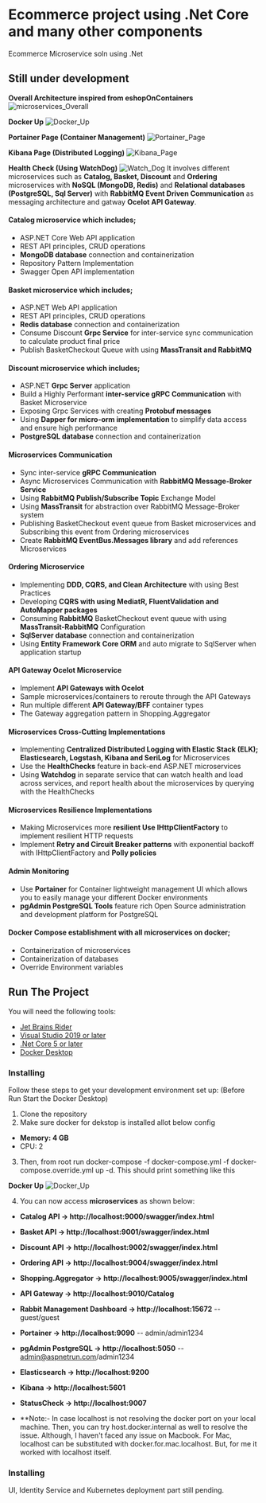 # Ecommerce project using .Net Core and many other components
Ecommerce Microservice soln using .Net

## Still under development

**Overall Architecture inspired from eshopOnContainers** 
![microservices_Overall](https://user-images.githubusercontent.com/3886381/148683755-bbfa3257-d1cb-4f25-b1c8-1a85786aaffe.png)

**Docker Up** 
![Docker_Up](https://user-images.githubusercontent.com/3886381/148684115-a2848fbd-e594-4a26-bfc6-abc80d24aa08.png)

**Portainer Page (Container Management)** 
![Portainer_Page](https://user-images.githubusercontent.com/3886381/148683680-ab6b8b39-e1a8-4bd9-ae34-ea0e20aa89f2.png)

**Kibana Page (Distributed Logging)** 
![Kibana_Page](https://user-images.githubusercontent.com/3886381/148637593-f4e2c0d7-2769-4066-821d-e49f3eca17ec.png)

**Health Check (Using WatchDog)** 
![Watch_Dog](https://user-images.githubusercontent.com/3886381/148683595-48f4af3d-0f03-480a-ad6d-f13946fedda2.png)
It involves different microservices such as
**Catalog, Basket, Discount** and **Ordering** microservices with **NoSQL (MongoDB, Redis)** and **Relational databases (PostgreSQL, Sql Server)** 
with **RabbitMQ Event Driven Communication** as messaging architecture and gatway **Ocelot API Gateway**.

#### Catalog microservice which includes; 
* ASP.NET Core Web API application 
* REST API principles, CRUD operations
* **MongoDB database** connection and containerization
* Repository Pattern Implementation
* Swagger Open API implementation	

#### Basket microservice which includes;
* ASP.NET Web API application
* REST API principles, CRUD operations
* **Redis database** connection and containerization
* Consume Discount **Grpc Service** for inter-service sync communication to calculate product final price
* Publish BasketCheckout Queue with using **MassTransit and RabbitMQ**
  
#### Discount microservice which includes;
* ASP.NET **Grpc Server** application
* Build a Highly Performant **inter-service gRPC Communication** with Basket Microservice
* Exposing Grpc Services with creating **Protobuf messages**
* Using **Dapper for micro-orm implementation** to simplify data access and ensure high performance
* **PostgreSQL database** connection and containerization

#### Microservices Communication
* Sync inter-service **gRPC Communication**
* Async Microservices Communication with **RabbitMQ Message-Broker Service**
* Using **RabbitMQ Publish/Subscribe Topic** Exchange Model
* Using **MassTransit** for abstraction over RabbitMQ Message-Broker system
* Publishing BasketCheckout event queue from Basket microservices and Subscribing this event from Ordering microservices	
* Create **RabbitMQ EventBus.Messages library** and add references Microservices

#### Ordering Microservice
* Implementing **DDD, CQRS, and Clean Architecture** with using Best Practices
* Developing **CQRS with using MediatR, FluentValidation and AutoMapper packages**
* Consuming **RabbitMQ** BasketCheckout event queue with using **MassTransit-RabbitMQ** Configuration
* **SqlServer database** connection and containerization
* Using **Entity Framework Core ORM** and auto migrate to SqlServer when application startup
	
#### API Gateway Ocelot Microservice
* Implement **API Gateways with Ocelot**
* Sample microservices/containers to reroute through the API Gateways
* Run multiple different **API Gateway/BFF** container types	
* The Gateway aggregation pattern in Shopping.Aggregator

#### Microservices Cross-Cutting Implementations
* Implementing **Centralized Distributed Logging with Elastic Stack (ELK); Elasticsearch, Logstash, Kibana and SeriLog** for Microservices
* Use the **HealthChecks** feature in back-end ASP.NET microservices
* Using **Watchdog** in separate service that can watch health and load across services, and report health about the microservices by querying with the HealthChecks

#### Microservices Resilience Implementations
* Making Microservices more **resilient Use IHttpClientFactory** to implement resilient HTTP requests
* Implement **Retry and Circuit Breaker patterns** with exponential backoff with IHttpClientFactory and **Polly policies**

#### Admin Monitoring
* Use **Portainer** for Container lightweight management UI which allows you to easily manage your different Docker environments
* **pgAdmin PostgreSQL Tools** feature rich Open Source administration and development platform for PostgreSQL

#### Docker Compose establishment with all microservices on docker;
* Containerization of microservices
* Containerization of databases
* Override Environment variables

## Run The Project
You will need the following tools:

* [Jet Brains Rider](https://www.jetbrains.com/rider/)
* [Visual Studio 2019 or later](https://visualstudio.microsoft.com/downloads/)
* [.Net Core 5 or later](https://dotnet.microsoft.com/download/dotnet-core/5)
* [Docker Desktop](https://www.docker.com/products/docker-desktop)

### Installing
Follow these steps to get your development environment set up: (Before Run Start the Docker Desktop)
1. Clone the repository
2. Make sure docker for dekstop is installed allot below config 
* **Memory: 4 GB**
* CPU: 2
3. Then, from root run docker-compose -f docker-compose.yml -f docker-compose.override.yml up -d. This should print something like this

**Docker Up** 
![Docker_Up](https://user-images.githubusercontent.com/3886381/148684115-a2848fbd-e594-4a26-bfc6-abc80d24aa08.png)

4. You can now access **microservices** as shown below:

* **Catalog API -> http://localhost:9000/swagger/index.html**
* **Basket API -> http://localhost:9001/swagger/index.html**
* **Discount API -> http://localhost:9002/swagger/index.html**
* **Ordering API -> http://localhost:9004/swagger/index.html**
* **Shopping.Aggregator -> http://localhost:9005/swagger/index.html**
* **API Gateway -> http://localhost:9010/Catalog**
* **Rabbit Management Dashboard -> http://localhost:15672**   -- guest/guest
* **Portainer -> http://localhost:9090**   -- admin/admin1234
* **pgAdmin PostgreSQL -> http://localhost:5050**   -- admin@aspnetrun.com/admin1234
* **Elasticsearch -> http://localhost:9200**
* **Kibana -> http://localhost:5601**
* **StatusCheck -> http://localhost:9007**

* **Note:- In case localhost is not resolving the docker port on your local machine. Then, you can try host.docker.internal as well to resolve the issue. Although, I haven't faced any issue
on Macbook. For Mac, localhost can be substituted with docker.for.mac.localhost. But, for me it worked with localhost itself.

### Installing
UI, Identity Service and Kubernetes deployment part still pending.


